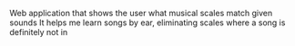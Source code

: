 Web application that shows the user what musical scales match given sounds
It helps me learn songs by ear, eliminating scales where a song is definitely not in
